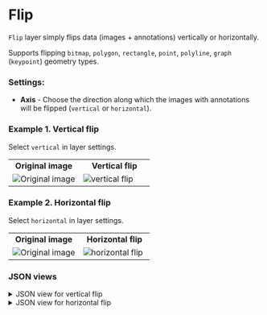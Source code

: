 # Flip

`Flip` layer simply flips data (images + annotations) vertically or horizontally.

Supports flipping `bitmap`, `polygon`, `rectangle`, `point`, `polyline`, `graph` (`keypoint`) geometry types.

### Settings:

- **Axis** - Choose the direction along which the images with annotations will be flipped (`vertical` or `horizontal`).

### Example 1. Vertical flip

Select `vertical` in layer settings.

<table>
<tr>
<td style="text-align:center; width:50%"><strong>Original image</strong></td>
<td style="text-align:center; width:50%"><strong>Vertical flip</strong></td>
</tr>
<tr>
<td> <img src="https://github.com/supervisely-ecosystem/ml-nodes/assets/79905215/0edfa43f-84b2-4f3a-83da-0d34f0c6976e" alt="Original image" /> </td>
<td> <img src="https://github.com/supervisely-ecosystem/ml-nodes/assets/79905215/e901ac5a-156b-46bd-9050-539954221d44" alt="vertical flip" /> </td>
</tr>
</table>

### Example 2. Horizontal flip

Select `horizontal` in layer settings.

<table>
<tr>
<td style="text-align:center; width:50%"><strong>Original image</strong></td>
<td style="text-align:center; width:50%"><strong>Horizontal flip</strong></td>
</tr>
<tr>
<td> <img src="https://github.com/supervisely-ecosystem/ml-nodes/assets/79905215/a7e76acb-bc94-492b-aff5-2f19b3e9ecb4" alt="Original image" /> </td>
<td> <img src="https://github.com/supervisely-ecosystem/ml-nodes/assets/79905215/67ac9ff5-b9da-459c-8fca-fc9037fc2095" alt="horizontal flip " /> </td>
</tr>
</table>

### JSON views

<details>
  <summary>JSON view for vertical flip</summary>
<pre>
{
  "action": "flip",
  "src": ["$images_project_1"],
  "dst": "$images_project_2",
  "settings": {
    "axis": "vertical"
  }
}
</pre>
</details>

<details>
  <summary>JSON view for horizontal flip</summary>
<pre>
{
  "action": "flip",
  "src": ["$images_project_1"],
  "dst": "$images_project_2",
  "settings": {
    "axis": "horizontal"
  }
}
</pre>
</details>
